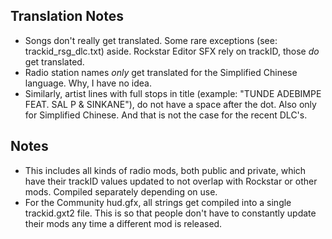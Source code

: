 ## Translation Notes
- Songs don't really get translated. Some rare exceptions (see: trackid_rsg_dlc.txt) aside. Rockstar Editor SFX rely on trackID, those *do* get translated.
- Radio station names *only* get translated for the Simplified Chinese language. Why, I have no idea.
- Similarly, artist lines with full stops in title (example: "TUNDE ADEBIMPE FEAT. SAL P & SINKANE"), do not have a space after the dot. Also only for Simplified Chinese. And that is not the case for the recent DLC's.

## Notes
- This includes all kinds of radio mods, both public and private, which have their trackID values updated to not overlap with Rockstar or other mods. Compiled separately depending on use.
- For the Community hud.gfx, all strings get compiled into a single trackid.gxt2 file. This is so that people don't have to constantly update their mods any time a different mod is released.
